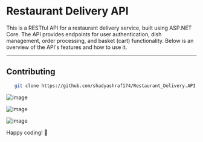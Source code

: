 # Restaurant Delivery API

This is a RESTful API for a restaurant delivery service, built using ASP.NET Core. The API provides endpoints for user authentication, dish management, order processing, and basket (cart) functionality. Below is an overview of the API's features and how to use it.

---

## Contributing
```bash
   git clone https://github.com/shadyashraf174/Restaurant_Delivery.API.git
   ```

![image](https://github.com/user-attachments/assets/894e0e13-9860-4205-b778-1a5bec12a2ee)


![image](https://github.com/user-attachments/assets/4a631854-c2e5-415b-bdd2-3dc359054aa0)


![image](https://github.com/user-attachments/assets/df7e60d8-81a2-4825-a246-3c506a8d7fdf)



Happy coding! 🚀
